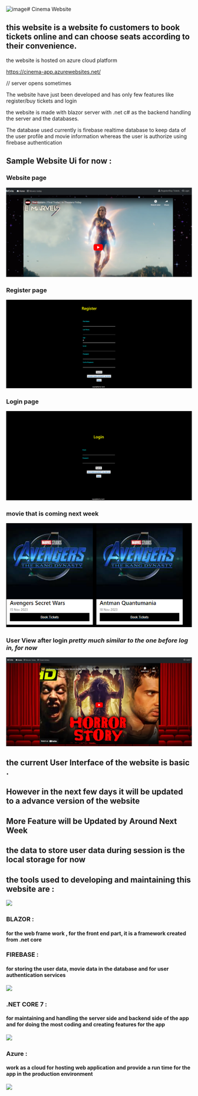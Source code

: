 ![image](https://github.com/navin20/blazorweb/assets/45535518/c130725c-dfe3-4821-a02c-30e9fdd10f1b)# Cinema Website

## this website is a website fo customers to book tickets online and can choose seats according to their convenience.

the website is hosted on azure cloud platform

https://cinema-app.azurewebsites.net/

// server opens sometimes


The website have just been developed and has only few features like register/buy tickets and login

the website is made with blazor server with .net c# as the backend handling the server and the databases.

The database used currently is firebase realtime database to keep data of the user profile and movie information whereas the user is authorize using firebase authentication 


## Sample Website Ui for now :

### Website page 
<img src= "Capture.PNG">

### Register page
<img src = "val.PNG">

### Login page
<img src = "val1.PNG">

### movie that is coming next week
<img src = "moviesample.PNG">

### User View after login *pretty much similar to the one before log in, for now*

<img src = "current details.PNG">


## the current User Interface of the website is basic .
## However in the next few days it will be updated to a advance version of the website

## More Feature will be Updated by Around Next Week


## the data to store user data during session is the local storage for now

## the tools used to developing and maintaining this website are :
<div class = "container-fluid text-center">
<img src = "https://upload.wikimedia.org/wikipedia/commons/d/d0/Blazor.png">

</div>

### BLAZOR :
#### for the web frame work , for the front end part, it is a framework created from .net core 



### FIREBASE :
#### for storing the user data, movie data in the database and for user authentication services

<img src = "https://firebase.google.com/images/social.png">



### .NET CORE 7 :
#### for maintaining and handling the server side and backend side of the app and for doing the most coding and creating features for the app

<img src = "https://upload.wikimedia.org/wikipedia/commons/thumb/7/7d/Microsoft_.NET_logo.svg/800px-Microsoft_.NET_logo.svg.png">



### Azure :
#### work as a cloud for hosting web application and provide a run time for the app in the production environment

<img src = "https://assets.intersystems.com/dims4/default/2ef84bc/2147483647/strip/false/crop/473x266+154+0/resize/1200x675!/quality/90/?url=http%3A%2F%2Finter-systems-brightspot.s3.amazonaws.com%2Fe4%2Fe5%2Fc7728ffb4f60964a6e7d089905f0%2Fazure-logo-large.jpg">







